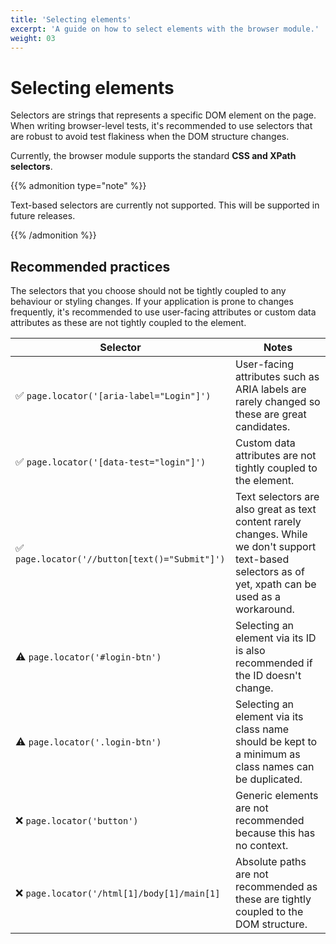 ```yaml
---
title: 'Selecting elements'
excerpt: 'A guide on how to select elements with the browser module.'
weight: 03
---
```


# Selecting elements

Selectors are strings that represents a specific DOM element on the page. When writing browser-level tests, it's recommended to use selectors that are robust to avoid test flakiness when the DOM structure changes.

Currently, the browser module supports the standard **CSS and XPath selectors**.

{{% admonition type="note" %}}

Text-based selectors are currently not supported. This will be supported in future releases.

 {{% /admonition %}}

## Recommended practices

The selectors that you choose should not be tightly coupled to any behaviour or styling changes. If your application is prone to changes frequently, it's recommended to use user-facing attributes or custom data attributes as these are not tightly coupled to the element.

| Selector                                       | Notes                                                                                                                                                   |
| ---------------------------------------------- | ------------------------------------------------------------------------------------------------------------------------------------------------------- |
| ✅ `page.locator('[aria-label="Login"]')`      | User-facing attributes such as ARIA labels are rarely changed so these are great candidates.                                                            |
| ✅ `page.locator('[data-test="login"]')`       | Custom data attributes are not tightly coupled to the element.                                                                                          |
| ✅ `page.locator('//button[text()="Submit"]')` | Text selectors are also great as text content rarely changes. While we don't support text-based selectors as of yet, xpath can be used as a workaround. |
| ⚠️ `page.locator('#login-btn')`                | Selecting an element via its ID is also recommended if the ID doesn't change.                                                                           |
| ⚠️ `page.locator('.login-btn')`                | Selecting an element via its class name should be kept to a minimum as class names can be duplicated.                                                   |
| ❌ `page.locator('button')`                    | Generic elements are not recommended because this has no context.                                                                                       |
| ❌ `page.locator('/html[1]/body[1]/main[1]`    | Absolute paths are not recommended as these are tightly coupled to the DOM structure.                                                                   |
